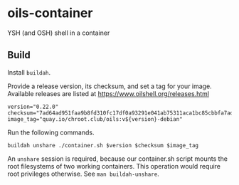 # oils-container

YSH (and OSH) shell in a container

## Build

Install `buildah`.

Provide a release version, its checksum, and set a tag for your image. Available
releases are listed at https://www.oilshell.org/releases.html

```
version="0.22.0"
checksum="7ad64ad951faa9b8fd310fc17df0a93291e041ab75311aca1bc85cbbfa7ad45f"
image_tag="quay.io/chroot.club/oils:v${version}-debian"
```

Run the following commands.

```
buildah unshare ./container.sh $version $checksum $image_tag
```

An `unshare` session is required, because our container.sh script
mounts the root filesystems of two working containers. This operation
would require root privileges otherwise. See `man buildah-unshare`.


